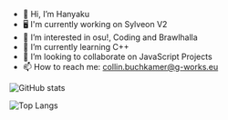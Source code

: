 - 👋 Hi, I’m Hanyaku
- 🖥️ I'm currently working on Sylveon V2
- 👀 I’m interested in osu!, Coding and Brawlhalla
- 🌱 I’m currently learning C++
- 💞️ I’m looking to collaborate on JavaScript Projects
- 📫 How to reach me: collin.buchkamer@g-works.eu

![GitHub stats](https://github-readme-stats.vercel.app/api?username=Hanyaku-Chan&show_icons=true&theme=tokyonight)

![Top Langs](https://github-readme-stats.vercel.app/api/top-langs/?username=Hanyaku-Chan&theme=tokyonight)

